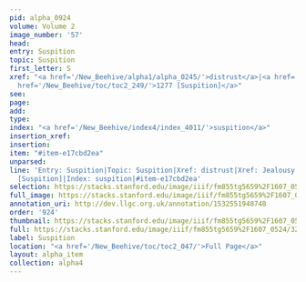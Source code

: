 ```yaml
---
pid: alpha_0924
volume: Volume 2
image_number: '57'
head: 
entry: Suspition
topic: Suspition
first_letter: S
xref: "<a href='/New_Beehive/alpha1/alpha_0245/'>distrust</a>|<a href='/New_Beehive/alpha3/alpha_0445/'>Jealousy</a>|<a
  href='/New_Beehive/toc/toc2_249/'>1277 [Suspition]</a>"
see: 
page: 
add: 
type: 
index: "<a href='/New_Beehive/index4/index_4011/'>suspition</a>"
insertion_xref: 
insertion: 
item: "#item-e17cbd2ea"
unparsed: 
line: 'Entry: Suspition|Topic: Suspition|Xref: distrust|Xref: Jealousy|Xref: 1277
  [Suspition]|Index: suspition|#item-e17cbd2ea'
selection: https://stacks.stanford.edu/image/iiif/fm855tg5659%2F1607_0524/322,1020,3086,498/full/0/default.jpg
full_image: https://stacks.stanford.edu/image/iiif/fm855tg5659%2F1607_0524/full/full/0/default.jpg
annotation_uri: http://dev.llgc.org.uk/annotation/1532551948748
order: '924'
thumbnail: https://stacks.stanford.edu/image/iiif/fm855tg5659%2F1607_0524/322,1020,600,180/250,/0/default.jpg
full: https://stacks.stanford.edu/image/iiif/fm855tg5659%2F1607_0524/322,1020,3086,498/full/0/default.jpg
label: Suspition
location: "<a href='/New_Beehive/toc/toc2_047/'>Full Page</a>"
layout: alpha_item
collection: alpha4
---
```

